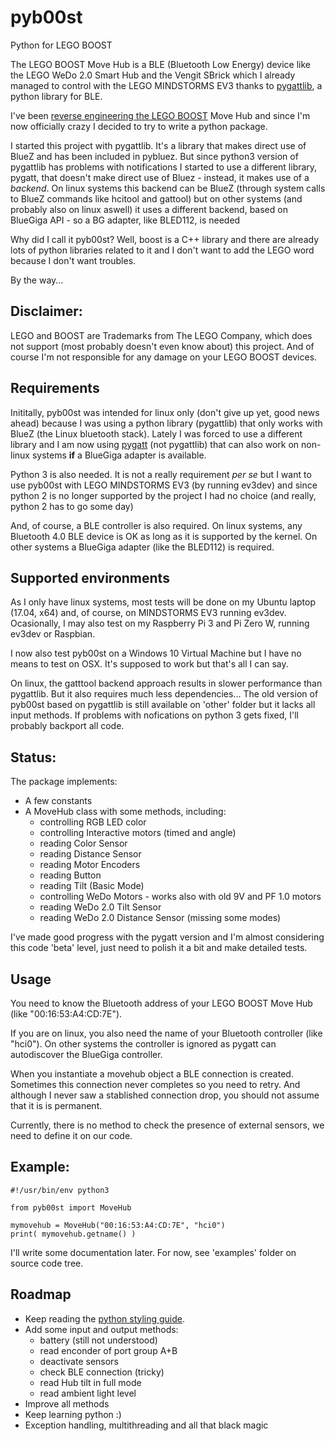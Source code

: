 # pyb00st
Python for LEGO BOOST

The LEGO BOOST Move Hub is a BLE (Bluetooth Low Energy) device like the LEGO WeDo 2.0 Smart Hub
 and the Vengit SBrick which I already managed to control with the LEGO MINDSTORMS EV3 thanks to
 [pygattlib](https://bitbucket.org/OscarAcena/pygattlib), a python library for BLE.

I've been [reverse engineering the LEGO BOOST](https://github.com/JorgePe/BOOSTreveng) Move Hub
 and since I'm now officially crazy I decided to try to write a python package.

I started this project with pygattlib. It's a library that makes direct use of BlueZ and has been
 included in pybluez. But since python3 version of pygattlib has problems with notifications I
  started to use a different library, pygatt, that doesn't make direct use of Bluez - instead, it
  makes use of a *backend*. On linux systems this backend can be BlueZ (through system calls to
  BlueZ commands like hcitool and gattool) but on other systems (and probably also on linux aswell)
  it uses a different backend, based on BlueGiga API - so a BG adapter, like BLED112, is needed

Why did I call it pyb00st? Well, boost is a C++ library and there are already lots of python libraries
 related to it and I don't want to add the LEGO word because I don't want troubles.

By the way...


## Disclaimer: ##
LEGO and BOOST are Trademarks from The LEGO Company, which does not support (most probably doesn't
even know about) this project. And of course I'm not responsible for any damage on your LEGO BOOST
devices.


## Requirements ##

Inititally, pyb00st was intended for linux only (don't give up yet, good news ahead) because I was using a
 python library (pygattlib) that only works with BlueZ (the Linux bluetooth stack). Lately I was forced
 to use a different library and I am now using [pygatt](https://github.com/peplin/pygatt/tree/master/pygatt)
 (not pygattlib) that can also work on non-linux systems **if** a BlueGiga adapter is available.

 Python 3 is also needed. It is not a really requirement *per se* but I want to use pyb00st with
  LEGO MINDSTORMS EV3 (by running ev3dev) and since python 2 is no longer supported by the project I had
  no choice (and really, python 2 has to go some day)

And, of course, a BLE controller is also required. On linux systems, any Bluetooth 4.0 BLE device is OK
 as long as it is supported by the kernel. On other systems a BlueGiga adapter (like the BLED112) is
 required.


## Supported environments ##

As I only have linux systems, most tests will be done on my Ubuntu laptop (17.04, x64) and, of course,
 on MINDSTORMS EV3 running ev3dev. Ocasionally, I may also test on my Raspberry Pi 3 and Pi Zero W, running
 ev3dev or Raspbian.

I now also test pyb00st on a Windows 10 Virtual Machine but I have  no means to test on OSX. It's supposed
 to work but that's all I can say.

On linux, the gatttool backend approach results in slower performance than pygattlib. But it also requires
 much less dependencies... The old version of pyb00st based on pygattlib is still available on 'other' folder
 but it lacks all input methods.
 If problems with nofications on python 3 gets fixed, I'll probably backport all code.


## Status: ##

The package implements:  
   - A few constants  
   - A MoveHub class with some methods, including:    
     - controlling RGB LED color  
     - controlling Interactive motors  (timed and angle)
     - reading Color Sensor   
     - reading Distance Sensor
     - reading Motor Encoders
     - reading Button  
     - reading Tilt (Basic Mode)    
     - controlling WeDo Motors - works also with old 9V and PF 1.0 motors  
     - reading WeDo 2.0 Tilt Sensor  
     - reading WeDo 2.0 Distance Sensor (missing some modes)

I've made good progress with the pygatt version and I'm almost considering this code 'beta' level,
just need to polish it a bit and make detailed tests.

## Usage ##

You need to know the Bluetooth address of your LEGO BOOST Move Hub (like "00:16:53:A4:CD:7E").

If you are on linux, you also need the name of your Bluetooth controller (like "hci0"). On other systems
 the controller is ignored as pygatt can autodiscover the BlueGiga controller.

When you instantiate a movehub object a BLE connection is created. Sometimes this connection never completes so
 you need to retry. And although I never saw a stablished connection drop, you should not assume that it is
 is permanent.

Currently, there is no method to check the presence of external sensors, we need to define it on
our code.

## Example: ##

```
#!/usr/bin/env python3

from pyb00st import MoveHub

mymovehub = MoveHub("00:16:53:A4:CD:7E", "hci0")
print( mymovehub.getname() )
```

I'll write some documentation later. For now, see 'examples' folder on source code tree.


## Roadmap ##

- Keep reading the [python styling guide](https://www.python.org/dev/peps/pep-0008/).
- Add some input and output methods:
  - battery (still not understood)
  - read enconder of port group A+B
  - deactivate sensors
  - check BLE connection (tricky)
  - read Hub tilt in full mode
  - read ambient light level
- Improve all methods
- Keep learning python :)
- Exception handling, multithreading and all that black magic

